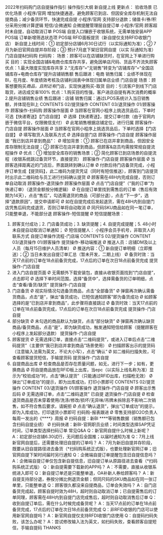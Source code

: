 2022年扫码购门店自提操作指引
操作指引大纲
新自提上线
更新点：
验收场景 已优化场景
小程序/官网 增加快捷通道，避免顾客已到店、但因安全库存机制无法自提商品；减少备货环节，快速完成自提
小程序/官网 支持部分退款；储值卡/券/积分采用分摊计算逻辑
短信/企微通知 企微提醒管理层自提订单
小程序/官网 顾客超时未自提，自动取消订单
POS端 自提入口镶嵌于收银系统，无需单独安装APP
POS端 订单新增筛选状态项
POS端 RFID面板提货（新自提仅支持RFID收银门店）
新自提上线时间：① 初定部分店铺6月30日试行（以实际通知为准）；② 7月为新旧官网自提并存阶段；③ 预计7月底下架旧官网自提（以实
际通知为准）
门店自提&扫码购
扫码购：
场景：顾客可以在店铺缺货时，在官网上下单进行购买
目的：实现全国店铺&电商仓库库存共享，避免因单店尺码、货品不齐流失顾客
优点：1.最大限度实现库存共享
2.“无库存”=“无销售”转变为“店铺库存”=“全国店铺库存+电商仓库存”提升店铺销售额
售后跟进：电商
销售归属：业绩不体现在BI，在月度、年度绩效考核及店铺利润表中体现归属单店业绩
门店自提
场景：顾客想要购买*商品，且附近有*门店，实现快速购买-取货
目的：引流客户到线下门店取货，进店成交率100%
优点：1.购买目的性强，客户进店自提有再次消费的概率
2.提升店铺销售业绩
售后跟进：店铺
销售归属：通过LPOS系统计入当日销售额，并体现在BI上
CONTENTS
02/提货操作 CONTENT
03/退货操作
01/顾客操作
顾客操作-扫码购
顾客操作层面
Ø 当顾客在官网小程序上挑选货品后，下单时可选【快递寄送】【门店自提】
Ø 选择【快递寄送】，提交订单付款（由于官网内嵌于微信平台，仅限微信支付）
Ø 此笔销售根据店铺定位，进行归属
顾客操作-门店自提
顾客操作层面
Ø 当顾客在官网小程序上挑选货品后，下单时选择【门店自提】
Ø 填写取货人及联系方式
Ø 选择自提门店
顾客操作-门店自提
顾客操作层面
“我已到店并拿到商品”：
Ø 增加背景：① 顾客已在店并拿到商品，但因安全库存限制无法自提；② 顾客已在店并拿到商品，但顾客&店员均需按常规自提流程操作
Ø 优点：① 增加安全库存的销售场景；② 简化顾客已到店场景的自提流程（收银系统跳过备货环节，直接提货）
顾客操作-门店自提
顾客操作层面
Ø 当顾客选择距离近的门店后，界面跳转到确认订单
Ø 付款后待门店备货完成，小程序订单生成【提货码】，此二维码为提货凭证（同时有短信推送），顾客到门店提货时出示此二维码给与员工进行扫码确认提货
Ø 顾客需在48H内完成自提，否则订单自动取消
顾客操作-退货操作
顾客操作层面
Ø 点击“门店自提”（“我的订单“为快递订单）（退货金额按分摊逻辑）
Ø 在自提订单里找到需售后的订单（售后有效期为14天），点击“售后”，勾选需退货的商品（可部分退），点击“下一步”，选择“退款原因”，提交申请即可
Ø 如在自提完成后发起退货，需在48H内到自提门店凭售后码完成退货，否则订单将自动取消
Ø 同尺码SKU商品如在同一笔订单，只能整单退，不能部分退
顾客操作-短信提醒
Ø 短信提醒场景：
1. 顾客支付成功；2. 门店备货成功；3. 缺货提醒；4. 自提完成提醒；5. 48小时未自提自动取消订单通知；
Ø 短信提醒人：
小程序会员手机号，非取货人的联系方式
自提订单操作流程-门店端
CONTENTS
02/提货操作 CONTENT
03/退货操作
01/顾客操作
提货操作-移动端推送
Ø 推送人员：店铺DM及以上人员（每月15日维护人员清单）
Ø 推送内容：① 新自提订单明细（立即推送）；② 当日未发出自提订单汇总（暂未开发，二期上线）
Ø 备货时效：当天17点前的订单在18点前备货完成，17点后的订单在次日18点前备货完成
提货操作-门店自提
1. 进入门店自提页面
Ø 无需额外下载安装包，直接从收银页面找到“门店自提”，点击即可
Ø 选择下单时间范围，选择“备货中”，选择需备货的订单明细，点击“查看/备货/缺货”
提货操作-门店自提
2. 门店备货
Ø 视实际情况勾选备货商品，点击“全部备货”
Ø 弹窗再次确认需备货商品，点击“是”，弹出“备货成功，已短信通知顾客”即为备货成功
Ø 如顾客选择的是“已到店并拿到商品”，此步骤将直接跳过
Ø 备货时效：当天17点前的订单在18点前备货完成，17点后的订单在次日18点前备货完成
提货操作-门店自提
3. 部分缺货
Ø 未勾选的商品默认为缺货，点击“部分缺货”
Ø 弹窗再次确认缺货商品/备货商品，点击“是”，即为缺货成功，触发通知短信给顾客（提醒顾客在小程序上发起部分退款）
提货操作-门店自提
4. 顾客提货
Ø 无需选择订单，直接点击“二维码提货”，或进入订单后点击“二维码提货”（主要供“我已到店并拿到商品”场景使用）
Ø 扫描顾客出示的提货码（注意输入法需为英文，不论大小写），点击“确认”
Ø 如二维码扫描失败，可查看顾客提货短信，手输提货码
提货操作-门店自提
5. 自提商品出库
Ø 检查商品是否存在质量问题，如无，进行下一步；如有，更换商品
Ø 将自提商品放在RFID板上出库，当epc（以实际上线名称为准）显示为“校验成功”时，点击“确认提货”（只能通过RFID出库，扫描枪无效）
Ø 弹出“订单成功”的提示，即为出库成功，打印小票即可
CONTENTS
02/提货操作 CONTENT
03/退货操作
01/顾客操作
退货操作-门店自提
Ø 顾客出示售后码
Ø 无需选择订单，点击“二维码退货”
已自提
退货操作-门店自提
Ø 检查退货商品是否未穿着使用/洗涤/修改/损坏/无异味/吊牌未拆除且不影响二次销售，如不符合售后要求，请婉拒
Ø 点击“确认退货”，弹出“订单成功”的提示，即为入库成功，打印退货小票即可
扫码购-报表跟进
Ø 零售支持部O2O负责人每周一发出的《****》周报
Ø 扫码自提：新BI ****等销售数据（销售额已包含扫码自提业绩）
Ø 扫码快递：新BI-官网职员业绩；时间类型选择SAP凭证时间，订单类型选择扫码订单
常见Q&A
Q：新官网自提什么时候上新呢？
A：初定部分店铺6.30试行，无问题后全国推；以届时通知为准
Q：7月上线新官网自提后，还需要处理旧自提的订单吗？
A：7月为新旧自提并存阶段，既要从旧自提路径进去备货（*扫码购系统正式版），也要处理新官网订单；旧官网自提下架时间届时另行通知
Q：企微端自提订单提醒包含旧自提信息吗？
A：企微端自提订单仅包含新自提信息，旧自提订单从原路径进去查看（*扫码购系统正式版）
Q：新自提需要下载新的APP吗？
A：不需要，直接从收银系统进入即可
Q：新自提订单还是只能整单退，OA补新人券给顾客吗？
A：新自提支持部分退，券按分摊比例退货金额；但同尺码的SKU商品如在同一张订单里，只能整单退
Q：顾客很久都没来自提商品，订单会失效吗？
A：自门店备货完成起，顾客自提时效为48H，超时则自动取消订单；已自提需售后的订单同理，顾客需在48H内到自提门店完成售后，超时则自动取消售后订单
Q：收到自提订单后，需在什么时候完成备货呢？
A：当天17点前的订单在18点前备货完成，17点后的订单在次日18点前备货完成
Q：非RFID收银的门店可以使用新官网自提吗？
A：新官网自提仅支持RFDI收银门店使用
Q：自提码扫码失败，该怎么办呢？
A：尝试修改输入法为英文，如扫码失败，查看顾客自提短信，手输自提码
THANKS
